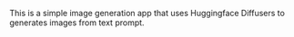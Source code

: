 This is a simple image generation app that uses Huggingface Diffusers to generates images from text prompt.
